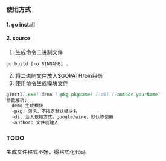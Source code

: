 ### 使用方式
#### 1. go install

#### 2. source
1. 生成命令二进制文件
```shell
go build [-o BINNAME] .
```
2. 将二进制文件放入$GOPATH/bin目录
3. 使用命令生成模块文件
```markdown
ginctl[.exe] demo [-pkg pkgName] [-di] [-author yourName]
参数解析:
  demo 生成模块
  -pkg: 包名，不指定默认模块名
  -di: 注入依赖方式，google/wire，默认不使用
  -author: 文件创建人
```

### TODO
生成文件格式不好，得格式化代码